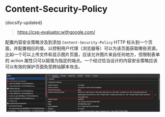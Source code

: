 # Content-Security-Policy
{docsify-updated}

> https://csp-evaluator.withgoogle.com/


配置内容安全策略涉及到添加 `Content-Security-Policy` HTTP 标头到一个页面，并配置相应的值，以控制用户代理（浏览器等）可以为该页面获取哪些资源。比如一个可以上传文件和显示图片页面，应该允许图片来自任何地方，但限制表单的 action 属性只可以赋值为指定的端点。一个经过恰当设计的内容安全策略应该可以有效的保护页面免受跨站脚本攻击。

<center><img src="pics/csp.png" alt=""></center>